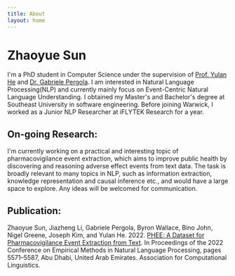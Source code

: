 ```yaml
---
title: About
layout: home
---
```

# Zhaoyue Sun

I'm a PhD student in Computer Science under the supervision of [Prof. Yulan He](https://www.kcl.ac.uk/people/yulan-he) and [Dr. Gabriele Pergola](https://warwick.ac.uk/fac/sci/dcs/people/u1898418/). I am interested in Natural Language Processing(NLP) and currently mainly focus on Event-Centric Natural Language Understanding.
I obtained my Master's and Bachelor's degree at Southeast University in software engineering. Before joining Warwick, I worked as a Junior NLP Researcher at iFLYTEK Research for a year.

## On-going Research:
I'm currently working on a practical and interesting topic of pharmacovigilance event extraction, which aims to improve public health by discovering and reasoning adverse effect events from text data. The task is broadly relevant to many topics in NLP, such as information extraction, knowledge representation and causal inference etc., and would have a large space to explore. Any ideas will be welcomed for communication.

## Publication:
Zhaoyue Sun, Jiazheng Li, Gabriele Pergola, Byron Wallace, Bino John, Nigel Greene, Joseph Kim, and Yulan He. 2022. [PHEE: A Dataset for Pharmacovigilance Event Extraction from Text](https://aclanthology.org/2022.emnlp-main.376/). In Proceedings of the 2022 Conference on Empirical Methods in Natural Language Processing, pages 5571–5587, Abu Dhabi, United Arab Emirates. Association for Computational Linguistics.